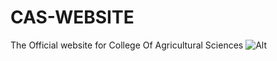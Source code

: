 # CAS-WEBSITE
The Official website for College Of Agricultural Sciences
![Alt](https://repobeats.axiom.co/api/embed/2c3692e405433c169437df620420c67e88438802.svg "Repobeats analytics image")
